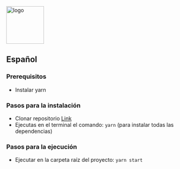<img src="https://nalarocks.com/assets/images/logo-nala@2x.png" alt="logo" width="100"/>

## Español
### Prerequisitos
  - Instalar yarn

### Pasos para la instalación

  - Clonar repositorio [Link](https://gitlab.com/nala-system/time-off-v2.git)
  - Ejecutas en el terminal el comando: `yarn` (para instalar todas las dependencias)

### Pasos para la ejecución
  - Ejecutar en la carpeta raíz del proyecto: `yarn start`

